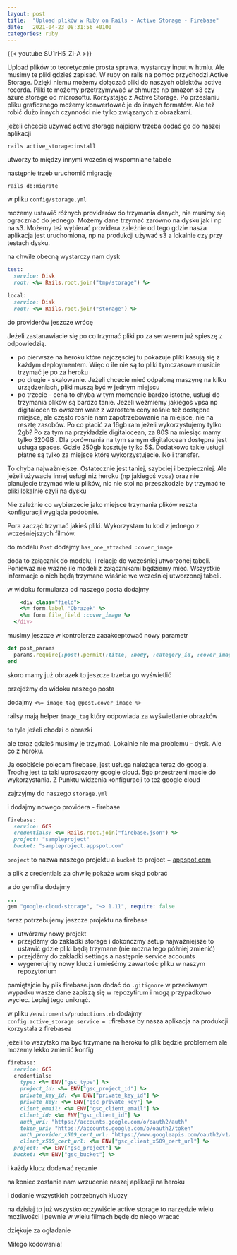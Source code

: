 ```yaml
---
layout: post
title:  "Upload plików w Ruby on Rails - Active Storage - Firebase"
date:   2021-04-23 08:31:56 +0100
categories: ruby
---
```

{{< youtube  SU1rH5_Zi-A >}}

Upload plików to teoretycznie prosta sprawa, wystarczy input w htmlu.
Ale musimy te pliki gdzieś zapisać. W ruby on rails na pomoc przychodzi Active Storage. Dzięki niemu możemy dołączać pliki do naszych obiektów active recorda. Pliki te możemy przetrzymywać w chmurze np amazon s3 czy azure storage od microsoftu. Korzystając z Active Storage. Po przesłaniu pliku graficznego możemy konwertować je do innych formatów. Ale też robić dużo innych czynności nie tylko związanych z obrazkami.

<!--more-->

jeżeli chcecie używać active storage najpierw trzeba dodać go do naszej aplikacji

`rails active_storage:install`

utworzy to między innymi wcześniej wspomniane tabele

następnie trzeb uruchomić migrację

`rails db:migrate`

w pliku `config/storage.yml`

możemy ustawić różnych providerów do trzymania danych, nie musimy się ograczniać do jednego. Możemy dane trzymać zarówno na dysku jak i np na s3. Możemy też wybierać providera  zależnie od tego gdzie nasza aplikacja jest uruchomiona, np na produkcji używać s3 a lokalnie czy przy testach dysku.

na chwile obecną wystarczy nam dysk

```ruby
test:
  service: Disk
  root: <%= Rails.root.join("tmp/storage") %>

local:
  service: Disk
  root: <%= Rails.root.join("storage") %>
```

do providerów jeszcze wrócę

Jeżeli zastanawiacie się po co trzymać pliki po za serwerem już spieszę z odpowiedzią.

- po pierwsze na heroku które najczęsciej tu pokazuje pliki kasują się z każdym deploymentem. Więc o ile nie są to pliki tymczasowe musicie trzymać je po za heroku
- po drugie - skalowanie. Jeżeli chcecie mieć odpaloną maszynę na kilku urządzeniach, pliki muszą być w jednym miejscu
- po trzecie - cena
to chyba w tym momencie bardzo istotne, usługi do trzymania plików są bardzo tanie. Jeżeli weźmiemy jakiegoś vpsa np digitalocen to owszem wraz z wzrostem ceny rośnie też dostępne miejsce, ale często rośnie nam zapotrzebowanie na miejsce, nie na resztę zasobów. Po co płacić za 16gb ram jeżeli wykorzystujemy tylko 2gb? Po za tym na przykładzie digitalocean, za 80$ na miesiąc mamy tylko 320GB . Dla porównania na tym samym digitalocean dostępna jest usługa spaces. Gdzie 250gb kosztuje tylko 5$.
Dodatkowo takie usługi płatne są tylko za miejsce które wykorzystujecie. No i transfer.

To chyba najważniejsze. Ostatecznie jest taniej, szybciej i bezpieczniej.
Ale jeżeli używacie innej usługi niż heroku (np jakiegoś vpsa) oraz nie planujecie trzymać wielu plików, nic nie stoi na przeszkodzie by trzymać te pliki lokalnie czyli na dysku

Nie zależnie co wybierzecie jako miejsce trzymania plików reszta konfiguracji wygląda podobnie.

Pora zacząć trzymać jakieś pliki. Wykorzystam tu kod z jednego z wcześniejszych filmów.

do modelu `Post` dodajmy `has_one_attached :cover_image`

doda to załącznik do modelu, i relacje do wcześniej utworzonej tabeli. Ponieważ nie ważne ile modeli  z załącznikami będziemy mieć. Wszystkie informacje o nich będą trzymane właśnie we wcześniej utworzonej tabeli.

w widoku formularza od naszego posta dodajmy

```ruby
	<div class="field">
    <%= form.label "Obrazek" %>
    <%= form.file_field :cover_image %>
  </div>
```

musimy jeszcze w kontrolerze zaaakceptować nowy parametr

```ruby
def post_params
  params.require(:post).permit(:title, :body, :category_id, :cover_image)
end
```

skoro mamy już obrazek to jeszcze trzeba go wyświetlić

przejdźmy do widoku naszego posta

dodajmy `<%= image_tag @post.cover_image %>`

railsy mają helper `image_tag` który odpowiada za wyświetlanie obrazków

to tyle jeżeli chodzi o obrazki

ale teraz gdzieś musimy je trzymać. Lokalnie nie ma problemu - dysk. Ale co z heroku.

Ja osobiście polecam firebase, jest usługa należąca teraz do googla. Trochę jest to taki uproszczony google cloud. 5gb przestrzeni macie do wykorzystania. Z Punktu widzenia konfiguracji to też google cloud

zajrzyjmy do naszego `storage.yml`

i dodajmy nowego providera - firebase

```ruby
firebase:
  service: GCS
  credentials: <%= Rails.root.join("firebase.json") %>
  project: "sampleproject"
  bucket: "sampleproject.appspot.com"
```

`project` to nazwa naszego projektu a `bucket` to project + [appspot.com](http://appspot.com)

a plik z credentials za chwilę pokaże wam skąd pobrać

a do gemfila dodajmy

```ruby
...
gem "google-cloud-storage", "~> 1.11", require: false
```

teraz potrzebujemy jeszcze projektu na firebase

- utwórzmy nowy projekt
- przejdźmy do zakładki storage i dokończmy setup
najważniejsze to ustawić gdzie pliki będą trzymane (nie można tego później zmienić)
- przejdźmy do zakładki settings a następnie service accounts
- wygenerujmy nowy klucz i umieśćmy zawartośc pliku w naszym repozytorium

pamiętajcie by plik firebase.json dodać do `.gitignore` w przeciwnym wypadku wasze dane zapiszą się w repozytirum i mogą przypadkowo wyciec. Lepiej tego uniknąć.

w pliku `/enviroments/productions.rb` dodajmy `config.active_storage.service = :`firebase by nasza aplikacja na produkcji korzystała z firebasea

jeżeli to wszytsko ma być trzymane na heroku to plik będzie problemem ale możemy lekko zmienić konfig

```ruby
firebase:
  service: GCS
  credentials:
    type: <%= ENV["gsc_type"] %>
    project_id: <%= ENV["gsc_project_id"] %>
    private_key_id: <%= ENV["private_key_id"] %>
    private_key: <%= ENV["gsc_private_key"] %>
    client_email: <%= ENV["gsc_client_email"] %>
    client_id: <%= ENV["gsc_client_id"] %>
    auth_uri: "https://accounts.google.com/o/oauth2/auth"
    token_uri: "https://accounts.google.com/o/oauth2/token"
    auth_provider_x509_cert_url: "https://www.googleapis.com/oauth2/v1/certs"
    client_x509_cert_url: <%= ENV["gsc_client_x509_cert_url"] %>
  project: <%= ENV["gsc_project"] %>
  bucket: <%= ENV["gsc_bucket"] %>
```

i każdy klucz dodawać ręcznie

na koniec zostanie nam wrzucenie naszej aplikacji na heroku

i dodanie wszystkich potrzebnych kluczy

na dzisiaj to już wszystko
oczywiście active storage to narzędzie wielu możliwości i pewnie w wielu filmach będę do niego wracać

dziękuje za ogładanie

Miłego kodowania!
